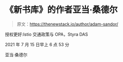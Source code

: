 # 《新书库》的作者亚当·桑德尔

> 原文：<https://thenewstack.io/author/adam-sandor/>

授权更好:Istio 交通政策与 OPA，Styra DAS

2021 年 7 月 15 日早上 6 点 53 分

亚当·桑德尔